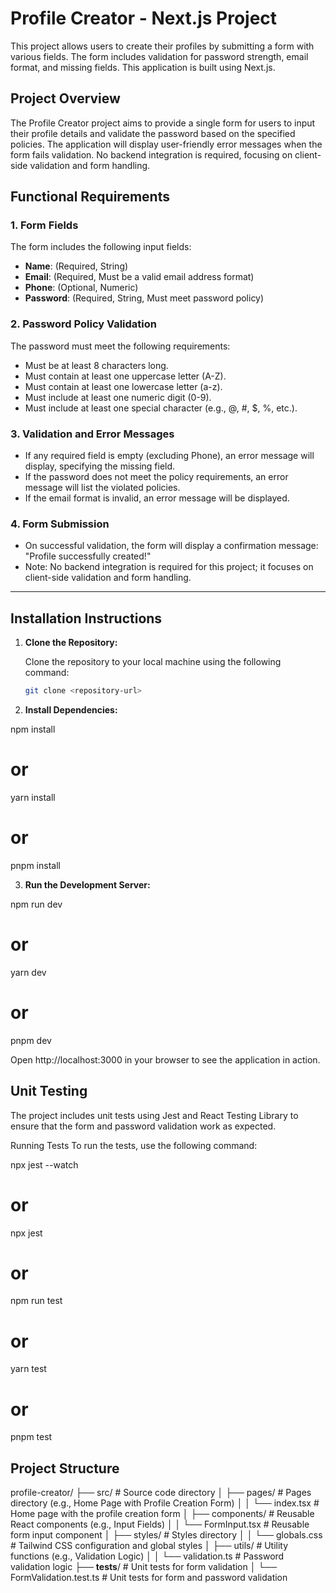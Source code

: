 # Profile Creator - Next.js Project

This project allows users to create their profiles by submitting a form with various fields. The form includes validation for password strength, email format, and missing fields. This application is built using Next.js.

## Project Overview

The Profile Creator project aims to provide a single form for users to input their profile details and validate the password based on the specified policies. The application will display user-friendly error messages when the form fails validation. No backend integration is required, focusing on client-side validation and form handling.

## Functional Requirements

### 1. Form Fields

The form includes the following input fields:

- **Name**: (Required, String)
- **Email**: (Required, Must be a valid email address format)
- **Phone**: (Optional, Numeric)
- **Password**: (Required, String, Must meet password policy)

### 2. Password Policy Validation

The password must meet the following requirements:

- Must be at least 8 characters long.
- Must contain at least one uppercase letter (A-Z).
- Must contain at least one lowercase letter (a-z).
- Must include at least one numeric digit (0-9).
- Must include at least one special character (e.g., @, #, $, %, etc.).

### 3. Validation and Error Messages

- If any required field is empty (excluding Phone), an error message will display, specifying the missing field.
- If the password does not meet the policy requirements, an error message will list the violated policies.
- If the email format is invalid, an error message will be displayed.

### 4. Form Submission

- On successful validation, the form will display a confirmation message: "Profile successfully created!"
- Note: No backend integration is required for this project; it focuses on client-side validation and form handling.

---

## Installation Instructions

1. **Clone the Repository:**

   Clone the repository to your local machine using the following command:

   ```bash
   git clone <repository-url>

2. **Install Dependencies:**

npm install
# or
yarn install
# or
pnpm install


3. **Run the Development Server:**

npm run dev
# or
yarn dev
# or
pnpm dev

Open http://localhost:3000 in your browser to see the application in action.

## Unit Testing

The project includes unit tests using Jest and React Testing Library to ensure that the form and password validation work as expected.

Running Tests
To run the tests, use the following command:

npx jest --watch
# or
npx jest 
# or
npm run test
# or
yarn test
# or
pnpm test



## Project Structure

profile-creator/
├── src/                  # Source code directory
│   ├── pages/            # Pages directory (e.g., Home Page with Profile Creation Form)
│   │   └── index.tsx     # Home page with the profile creation form
│   ├── components/       # Reusable React components (e.g., Input Fields)
│   │   └── FormInput.tsx # Reusable form input component
│   ├── styles/           # Styles directory
│   │   └── globals.css   # Tailwind CSS configuration and global styles
│   ├── utils/            # Utility functions (e.g., Validation Logic)
│   │   └── validation.ts # Password validation logic
├── __tests__/            # Unit tests for form validation
│   └── FormValidation.test.ts # Unit tests for form and password validation
